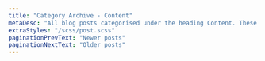 ```yaml
---
title: "Category Archive - Content"
metaDesc: "All blog posts categorised under the heading Content. These are updated on a regular basis so do check back for updates."
extraStyles: "/scss/post.scss"
paginationPrevText: "Newer posts"
paginationNextText: "Older posts"
---
```

